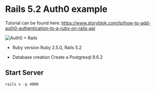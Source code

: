 # Rails 5.2 Auth0 example

Tutorial can be found here: https://www.storyblok.com/tp/how-to-add-auth0-authentication-to-a-ruby-on-rails-api

![Auth0 + Rails](https://img.storyblok.com/7_po16_NKVKByN-y4kI6YvwVtuw=/840x0/filters:filters:format(jpeg)/f/39898/2942x538/ba76ff4248/auth0-rails.jpg)

* Ruby version
Ruby 2.5.0, Rails 5.2

* Database creation
Create a Postgresql 9.6.2


## Start Server

```
rails s -p 4000
```
